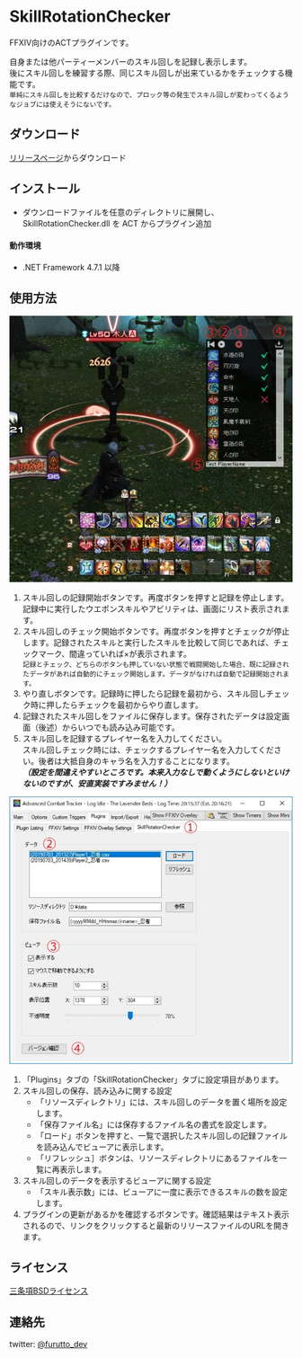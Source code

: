 ﻿# SkillRotationChecker
FFXIV向けのACTプラグインです。

自身または他パーティーメンバーのスキル回しを記録し表示します。  
後にスキル回しを練習する際、同じスキル回しが出来ているかをチェックする機能です。  
`
単純にスキル回しを比較するだけなので、プロック等の発生でスキル回しが変わってくるようなジョブには使えそうにないです。
`
## ダウンロード
[リリースページ](https://github.com/furutto/SkillRotationChecker/releases/latest)からダウンロード
## インストール
* ダウンロードファイルを任意のディレクトリに展開し、SkillRotationChecker.dll を ACT からプラグイン追加
#### 動作環境
* .NET Framework 4.7.1 以降
## 使用方法

![Viewer](https://github.com/furutto/SkillRotationChecker/blob/master/doc/image/readme_viewer.jpg)  

1. スキル回しの記録開始ボタンです。再度ボタンを押すと記録を停止します。記録中に実行したウエポンスキルやアビリティは、画面にリスト表示されます。
1. スキル回しのチェック開始ボタンです。再度ボタンを押すとチェックが停止します。記録されたスキルと実行したスキルを比較して同じであれば、チェックマーク、間違っていれば×が表示されます。  
`
記録とチェック、どちらのボタンも押していない状態で戦闘開始した場合、既に記録されたデータがあれば自動的にチェック開始します。データがなければ自動で記録開始されます。
`
3. やり直しボタンです。記録時に押したら記録を最初から、スキル回しチェック時に押したらチェックを最初からやり直します。
4. 記録されたスキル回しをファイルに保存します。保存されたデータは設定画面（後述）からいつでも読み込み可能です。
5. スキル回しを記録するプレイヤー名を入力してください。  
スキル回しチェック時には、チェックするプレイヤー名を入力してください。後者は大抵自身のキャラ名を入力することになります。  
***（設定を間違えやすいところです。本来入力なしで動くようにしないといけないのですが、安直実装ですみません！）***  

![Config](https://github.com/furutto/SkillRotationChecker/blob/master/doc/image/readme_config.jpg)  

1. 「Plugins」タブの「SkillRotationChecker」タブに設定項目があります。
2. スキル回しの保存、読み込みに関する設定  
    * 「リソースディレクトリ」には、スキル回しのデータを置く場所を設定します。
    * 「保存ファイル名」には保存するファイル名の書式を設定します。
    * 「ロード」ボタンを押すと、一覧で選択したスキル回しの記録ファイルを読み込んでビューアに表示します。
    * 「リフレッシュ］ボタンは、リソースディレクトリにあるファイルを一覧に再表示します。
3. スキル回しのデータを表示するビューアに関する設定
    * 「スキル表示数」には、ビューアに一度に表示できるスキルの数を設定します。
4. プラグインの更新があるかを確認するボタンです。確認結果はテキスト表示されるので、リンクをクリックすると最新のリリースファイルのURLを開きます。


## ライセンス
[三条項BSDライセンス](LICENSE)  
## 連絡先
twitter:  [@furutto_dev](https://twitter.com/furutto_dev)  